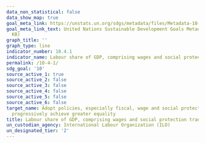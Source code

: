 ```yaml
---
data_non_statistical: false
data_show_map: true
goal_meta_link: https://unstats.un.org/sdgs/metadata/files/Metadata-10-04-01.pdf
goal_meta_link_text: United Nations Sustainable Development Goals Metadata (PDF 190
  KB)
graph_title: ''
graph_type: line
indicator_number: 10.4.1
indicator_name: Labour share of GDP, comprising wages and social protection transfers
permalink: /10-4-1/
sdg_goal: '10'
source_active_1: true
source_active_2: false
source_active_3: false
source_active_4: false
source_active_5: false
source_active_6: false
target_name: Adopt policies, especially fiscal, wage and social protection policies, and
  progressively achieve greater equality
title: Labour share of GDP, comprising wages and social protection transfers
un_custodian_agency: International Labour Organization (ILO)
un_designated_tier: '2'
---
```

